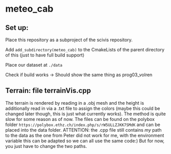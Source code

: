 # meteo_cab


## Set up:
Place this repository as a subproject of the scivis repository.

Add ```add_subdirectory(meteo_cab)``` to the CmakeLists of the parent directory of this 
(just to have full build support)

Place our dataset at ```./data```

Check if build works -> Should show the same thing as prog03_volren

## Terrain: file terrainVis.cpp
The terrain is rendered by reading in a .obj mesh and the height is additionally read in via a .txt file to assign the colors (maybe this could be changed later though, this is just what currently works). The method is quite slow for some reason as of now.
The files can be found on the polybox folder ```https://polybox.ethz.ch/index.php/s/rW5ULLZJKK7SMdK``` and can be placed into the data folder.
ATTENTION: the .cpp file still contains *my* path to the data as the one from Peter did not work for me, with the environment variable this can be adapted so we can all use the same code:) But for now, you just have to change the two paths.